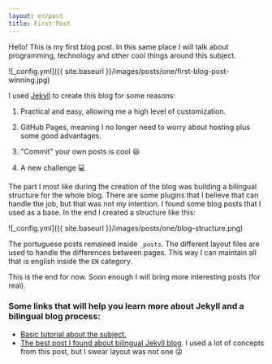 ```yaml
---
layout: en/post
title: First Post
---
```


Hello! This is my first blog post. In this same place I will talk about programming, technology and other cool things
around this subject.

![_config.yml]({{ site.baseurl }}/images/posts/one/first-blog-post-winning.jpg)

I used [Jekyll](http://jekyllrb.com/) to create this blog for some reasons:

1. Practical and easy, allowing me a high level of customization.

2. GitHub Pages, meaning I no longer need to worry about hosting plus some good advantages.

3. "Commit" your own posts is cool :smiley:

4. A new challenge :computer:

The part I most like during the creation of the blog was building a bilingual structure for the whole blog. There are some
plugins that I believe that can handle the job, but that was not my intention. I found some blog posts that I used as a base.
In the end I created a structure like this:

![_config.yml]({{ site.baseurl }}/images/posts/one/blog-structure.png)

The portuguese posts remained inside `_posts`. The different layout files are used to handle the differences between pages.
This way I can maintain all that is english inside the `EN` category.

This is the end for now. Soon enough I will bring more interesting posts (for real).

### Some links that will help you learn more about Jekyll and a bilingual blog process:

- [Basic tutorial about the subject.](http://code.tutsplus.com/tutorials/using-jekyll--cms-20956)
- [The best post I found about bilingual Jekyll blog](http://kleinfreund.de/en/2014/08/jekyll-multilingual/). I used
a lot of concepts from this post, but I swear layout was not one :stuck_out_tongue_winking_eye:
